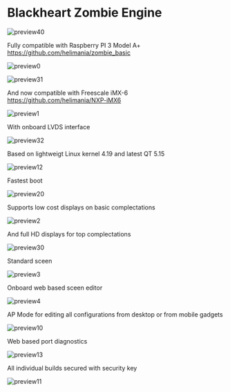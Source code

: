 # Blackheart Zombie Engine

![preview40](https://github.com/helimania/Blackheart-Zombie/blob/master/img/40.jpg)

Fully compatible with Raspberry PI 3 Model A+ https://github.com/helimania/zombie_basic

![preview0](https://github.com/helimania/Blackheart-Zombie/blob/master/img/0.jpg)

![preview31](https://github.com/helimania/Blackheart-Zombie/blob/master/img/31.jpg)

And now compatible with Freescale iMX-6 https://github.com/helimania/NXP-iMX6

![preview1](https://github.com/helimania/Blackheart-Zombie/blob/master/img/2.jpg)

With onboard LVDS interface

![preview32](https://github.com/helimania/Blackheart-Zombie/blob/master/img/32.jpg)

Based on lightweigt Linux kernel 4.19 and latest QT 5.15

![preview12](https://github.com/helimania/Blackheart-Zombie/blob/master/img/12.jpg)

Fastest boot

![preview20](https://github.com/helimania/Blackheart-Zombie/blob/master/img/20.png)

Supports low cost displays on basic complectations

![preview2](https://github.com/helimania/Blackheart-Zombie/blob/master/img/1.jpg)

And full HD displays for top complectations

![preview30](https://github.com/helimania/Blackheart-Zombie/blob/master/img/30.jpg)

Standard sceen 

![preview3](https://github.com/helimania/Blackheart-Zombie/blob/master/img/3.jpg)

Onboard web based sceen editor

![preview4](https://github.com/helimania/Blackheart-Zombie/blob/master/img/4.jpg)

AP Mode for editing all configurations from desktop or from mobile gadgets

![preview10](https://github.com/helimania/Blackheart-Zombie/blob/master/img/10.jpg)

Web based port diagnostics

![preview13](https://github.com/helimania/Blackheart-Zombie/blob/master/img/13.jpg)

All individual builds secured with security key

![preview11](https://github.com/helimania/Blackheart-Zombie/blob/master/img/11.jpg)
